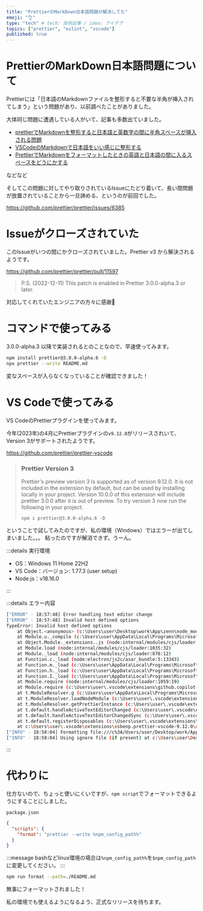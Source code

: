 ```yaml
---
title: "PrettierのMarkDown日本語問題が解決してた"
emoji: "👌"
type: "tech" # tech: 技術記事 / idea: アイデア
topics: ["prettier", "eslint", "vscode"]
published: true
---
```


# PrettierのMarkDown日本語問題について

Prettierには「日本語のMarkdownファイルを整形すると不要な半角が挿入されてしまう」という問題があり、以前調べたことがありました。

大体同じ問題に遭遇している人がいて、記事も多数出ていました。

- [prettierでMarkdownを整形すると日本語と英数字の間に半角スペースが挿入される問題](https://oni-code.hatenablog.com/entry/2021/09/22/010520)
- [VSCodeのMarkdownで日本語をいい感じに整形する](https://www.memory-lovers.blog/entry/2021/07/08/183000)
- [PrettierでMarkdownをフォーマットしたときの英語と日本語の間に入るスペースをどうにかする](https://qiita.com/kumapo0313/items/92d1597da5f3752f6584)

などなど

そしてこの問題に対してやり取りされているIssueにたどり着いて、長い間問題が放置されていることから一旦諦める、というのが前回でした。

https://github.com/prettier/prettier/issues/6385

# Issueがクローズされていた

このIssueがいつの間にかクローズされていました。Prettier v3 から解決されるようです。

https://github.com/prettier/prettier/pull/11597

> P.S. (2022-12-11)
> This patch is enabled in Prettier 3.0.0-alpha.3 or later.

対応してくれていたエンジニアの方々に感謝🙏

# コマンドで使ってみる

3.0.0-alpha.3 以降で実装されるとのことなので、早速使ってみます。

```sh
npm install prettier@3.0.0-alpha.6 -D
npx prettier --write README.md
```

変なスペースが入らなくなっていることが確認できました！

# VS Codeで使ってみる

VS CodeのPrettierプラグインを使ってみます。

今年(2023年)の4月にPrettierプラグインの`v9.12.0`がリリースされいて、Version 3がサポートされたようです。

https://github.com/prettier/prettier-vscode

> ### Prettier Version 3
>
> Prettier's preview version 3 is supported as of version 9.12.0. It is not included in the extension by default, but can be used by installing locally in your project. Version 10.0.0 of this extension will include prettier 3.0.0 after it is out of preview. To try version 3 now run the following in your project:
>
> `npm i prettier@3.0.0-alpha.6 -D`

ということで試してみたのですが、私の環境（Windows）ではエラーが出てしまいました。。。
粘ったのですが解消できず。うーん。

:::details 実行環境

- OS：Windows 11 Home 22H2
- VS Code：バージョン: 1.77.3 (user setup)
- Node.js：v18.16.0

:::

:::details エラー内容

```sh
["ERROR" - 18:57:48] Error handling text editor change
["ERROR" - 18:57:48] Invalid host defined options
TypeError: Invalid host defined options
    at Object.<anonymous> (c:\Users\user\Desktop\work\App\zenn\node_modules\prettier\index.cjs:647:23)
    at Module.u._compile (c:\Users\user\AppData\Local\Programs\Microsoft VS Code\resources\app\out\vs\loader.js:4:1271)
    at Object.Module._extensions..js (node:internal/modules/cjs/loader:1220:10)
    at Module.load (node:internal/modules/cjs/loader:1035:32)
    at Module._load (node:internal/modules/cjs/loader:876:12)
    at Function.c._load (node:electron/js2c/asar_bundle:5:13343)
    at Function.m._load (c:\Users\user\AppData\Local\Programs\Microsoft VS Code\resources\app\out\vs\workbench\api\node\extensionHostProcess.js:124:14199)
    at Function.h._load (c:\Users\user\AppData\Local\Programs\Microsoft VS Code\resources\app\out\vs\workbench\api\node\extensionHostProcess.js:119:11871)
    at Function.I._load (c:\Users\user\AppData\Local\Programs\Microsoft VS Code\resources\app\out\vs\workbench\api\node\extensionHostProcess.js:119:11264)
    at Module.require (node:internal/modules/cjs/loader:1059:19)
    at Module.require (c:\Users\user\.vscode\extensions\github.copilot-1.78.9758\dist\extension.js:8:365152)
    at t.ModuleResolver.g (c:\Users\user\AppData\Local\Programs\Microsoft VS Code\resources\app\out\vs\loader.js:4:647)
    at t.ModuleResolver.loadNodeModule (c:\Users\user\.vscode\extensions\esbenp.prettier-vscode-9.12.0\dist\extension.js:1:6406)
    at t.ModuleResolver.getPrettierInstance (c:\Users\user\.vscode\extensions\esbenp.prettier-vscode-9.12.0\dist\extension.js:1:4086)
    at t.default.handleActiveTextEditorChanged (c:\Users\user\.vscode\extensions\esbenp.prettier-vscode-9.12.0\dist\extension.js:1:9843)
    at t.default.handleActiveTextEditorChangedSync (c:\Users\user\.vscode\extensions\esbenp.prettier-vscode-9.12.0\dist\extension.js:1:9445)
    at t.default.registerDisposables (c:\Users\user\.vscode\extensions\esbenp.prettier-vscode-9.12.0\dist\extension.js:1:12288)
    at c:\Users\user\.vscode\extensions\esbenp.prettier-vscode-9.12.0\dist\extension.js:1:77862
["INFO" - 18:58:04] Formatting file:///c%3A/Users/user/Desktop/work/App/zenn/articles/9962f029ad50fc.md
["INFO" - 18:58:04] Using ignore file (if present) at c:\Users\user\Desktop\work\App\zenn\.prettierignore
```

:::

# 代わりに

仕方ないので、ちょっと使いにくいですが、`npm script`でフォーマットできるようにすることにしました。

`package.json`

```json
{
  "scripts": {
    "format": "prettier --write %npm_config_path%"
  }
}
```

:::message
bashなどlinux環境の場合は`%npm_config_path%`を`$npm_config_path`に変更してください。
:::

```sh
npm run format --path=./README.md
```

無事にフォーマットされました！

私の環境でも使えるようになるよう、正式なリリースを待ちます。